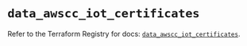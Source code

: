 # `data_awscc_iot_certificates`

Refer to the Terraform Registry for docs: [`data_awscc_iot_certificates`](https://registry.terraform.io/providers/hashicorp/awscc/0.70.0/docs/data-sources/iot_certificates).
